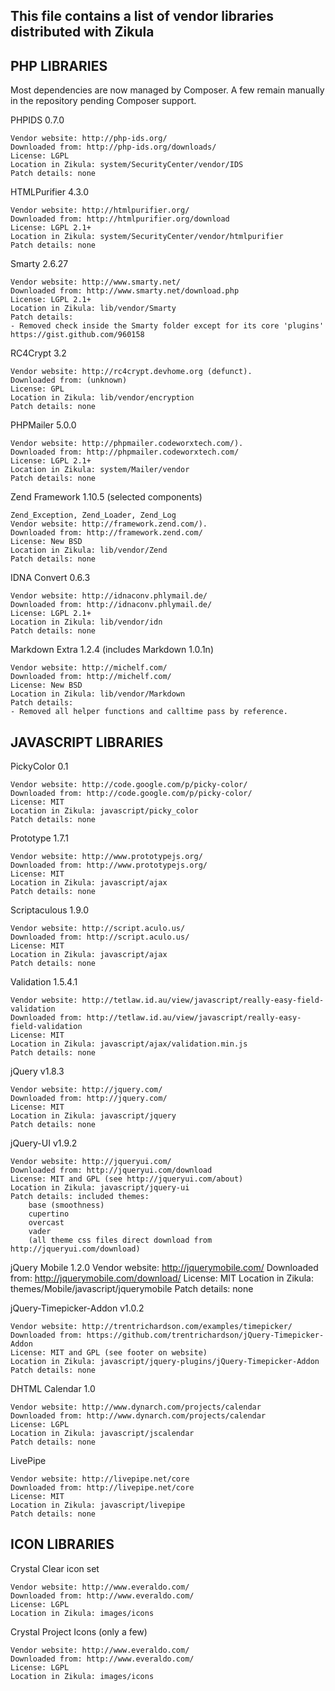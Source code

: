 This file contains a list of vendor libraries distributed with Zikula
---------------------------------------------------------------------

PHP LIBRARIES
-------------

Most dependencies are now managed by Composer. A few remain manually
in the repository pending Composer support.

PHPIDS 0.7.0

    Vendor website: http://php-ids.org/
    Downloaded from: http://php-ids.org/downloads/
    License: LGPL
    Location in Zikula: system/SecurityCenter/vendor/IDS
    Patch details: none

HTMLPurifier 4.3.0

    Vendor website: http://htmlpurifier.org/
    Downloaded from: http://htmlpurifier.org/download
    License: LGPL 2.1+
    Location in Zikula: system/SecurityCenter/vendor/htmlpurifier
    Patch details: none

Smarty 2.6.27

    Vendor website: http://www.smarty.net/
    Downloaded from: http://www.smarty.net/download.php
    License: LGPL 2.1+
    Location in Zikula: lib/vendor/Smarty
    Patch details:
    - Removed check inside the Smarty folder except for its core 'plugins' https://gist.github.com/960158

RC4Crypt 3.2

    Vendor website: http://rc4crypt.devhome.org (defunct).
    Downloaded from: (unknown)
    License: GPL
    Location in Zikula: lib/vendor/encryption
    Patch details: none

PHPMailer 5.0.0

    Vendor website: http://phpmailer.codeworxtech.com/).
    Downloaded from: http://phpmailer.codeworxtech.com/
    License: LGPL 2.1+
    Location in Zikula: system/Mailer/vendor
    Patch details: none

Zend Framework 1.10.5 (selected components)

    Zend_Exception, Zend_Loader, Zend_Log
    Vendor website: http://framework.zend.com/).
    Downloaded from: http://framework.zend.com/
    License: New BSD
    Location in Zikula: lib/vendor/Zend
    Patch details: none

IDNA Convert 0.6.3

    Vendor website: http://idnaconv.phlymail.de/
    Downloaded from: http://idnaconv.phlymail.de/
    License: LGPL 2.1+
    Location in Zikula: lib/vendor/idn
    Patch details: none

Markdown Extra 1.2.4 (includes Markdown 1.0.1n)

    Vendor website: http://michelf.com/
    Downloaded from: http://michelf.com/
    License: New BSD
    Location in Zikula: lib/vendor/Markdown
    Patch details:
    - Removed all helper functions and calltime pass by reference.


JAVASCRIPT LIBRARIES
--------------------

PickyColor 0.1

    Vendor website: http://code.google.com/p/picky-color/
    Downloaded from: http://code.google.com/p/picky-color/
    License: MIT
    Location in Zikula: javascript/picky_color
    Patch details: none

Prototype 1.7.1

    Vendor website: http://www.prototypejs.org/
    Downloaded from: http://www.prototypejs.org/
    License: MIT
    Location in Zikula: javascript/ajax
    Patch details: none

Scriptaculous 1.9.0

    Vendor website: http://script.aculo.us/
    Downloaded from: http://script.aculo.us/
    License: MIT
    Location in Zikula: javascript/ajax
    Patch details: none

Validation 1.5.4.1

    Vendor website: http://tetlaw.id.au/view/javascript/really-easy-field-validation
    Downloaded from: http://tetlaw.id.au/view/javascript/really-easy-field-validation
    License: MIT
    Location in Zikula: javascript/ajax/validation.min.js
    Patch details: none

jQuery v1.8.3

    Vendor website: http://jquery.com/
    Downloaded from: http://jquery.com/
    License: MIT
    Location in Zikula: javascript/jquery
    Patch details: none

jQuery-UI v1.9.2

    Vendor website: http://jqueryui.com/
    Downloaded from: http://jqueryui.com/download
    License: MIT and GPL (see http://jqueryui.com/about)
    Location in Zikula: javascript/jquery-ui
    Patch details: included themes:
        base (smoothness)
        cupertino
        overcast
        vader
        (all theme css files direct download from http://jqueryui.com/download)

jQuery Mobile 1.2.0
    Vendor website: http://jquerymobile.com/
    Downloaded from: http://jquerymobile.com/download/
    License: MIT
    Location in Zikula: themes/Mobile/javascript/jquerymobile
    Patch details: none

jQuery-Timepicker-Addon v1.0.2

    Vendor website: http://trentrichardson.com/examples/timepicker/
    Downloaded from: https://github.com/trentrichardson/jQuery-Timepicker-Addon
    License: MIT and GPL (see footer on website)
    Location in Zikula: javascript/jquery-plugins/jQuery-Timepicker-Addon
    Patch details: none

DHTML Calendar 1.0

    Vendor website: http://www.dynarch.com/projects/calendar
    Downloaded from: http://www.dynarch.com/projects/calendar
    License: LGPL
    Location in Zikula: javascript/jscalendar
    Patch details: none

LivePipe

    Vendor website: http://livepipe.net/core
    Downloaded from: http://livepipe.net/core
    License: MIT
    Location in Zikula: javascript/livepipe
    Patch details: none


ICON LIBRARIES
--------------

Crystal Clear icon set

    Vendor website: http://www.everaldo.com/
    Downloaded from: http://www.everaldo.com/
    License: LGPL
    Location in Zikula: images/icons

Crystal Project Icons (only a few)

    Vendor website: http://www.everaldo.com/
    Downloaded from: http://www.everaldo.com/
    License: LGPL
    Location in Zikula: images/icons
